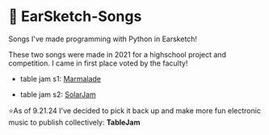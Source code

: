 # 🎵 EarSketch-Songs
Songs I've made programming with Python in Earsketch!

These two songs were made in 2021 for a highschool project and competition. I came in first place voted by the faculty!

- table jam s1: [Marmalade]([url](https://earsketch.gatech.edu/earsketch2/?sharing=hP-bpLOzr-XG9wZWSTosGw)) 

- table jam s2: [SolarJam]([url](https://earsketch.gatech.edu/earsketch2/?sharing=UPixan2njk6qIdx8eU5Sog)) 

⭐As of 9.21.24 I've decided to pick it back up and make more fun electronic music to publish collectively: **TableJam**
